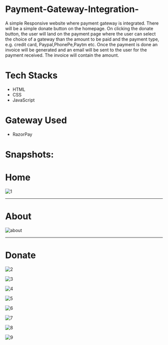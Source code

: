 # Payment-Gateway-Integration-
A simple Responsive website where payment gateway is integrated.
There will be a simple donate button on the homepage. On clicking the donate button, the user will land on the payment page where the user can select the choice of a gateway than the amount to be paid and the payment type, e.g. credit card, Paypal,PhonePe,Paytm etc. 
Once the payment is done an invoice will be generated and an email will be sent to the user for the payment received. The invoice will contain the amount.  
# Tech Stacks
* HTML 
* CSS 
* JavaScript 
# Gateway Used
* RazorPay

# Snapshots:
# Home
![1](https://user-images.githubusercontent.com/21354713/146641467-f6ce592f-9ce6-4c1e-848a-3ad89dd97bc4.png)
****************************************************************************************************************
# About
![about](https://user-images.githubusercontent.com/21354713/146641479-db247c41-35ec-4fb3-abd5-ee9004c97385.png)
*********************************************************************************************************************
# Donate
![2](https://user-images.githubusercontent.com/21354713/146641470-f642d24d-9640-4443-bfc0-938cc72757c9.png)

![3](https://user-images.githubusercontent.com/21354713/146641471-21deb15c-75a0-4197-9a93-1d70728cb5b3.png)

![4](https://user-images.githubusercontent.com/21354713/146641472-fdd4a245-0096-4ebd-ba2d-d98a251f8226.png)

![5](https://user-images.githubusercontent.com/21354713/146641473-2cbb4f15-2d95-4aaa-9bb3-3370bf199c82.png)

![6](https://user-images.githubusercontent.com/21354713/146641474-4e1295c8-f251-4e21-8042-b6cf55c0f529.png)

![7](https://user-images.githubusercontent.com/21354713/146641475-0b94e2f2-8933-47b2-8fdf-3e9175938eeb.png)

![8](https://user-images.githubusercontent.com/21354713/146641476-bcc38223-aa61-4d13-81bf-c787f432d6cb.png)

![9](https://user-images.githubusercontent.com/21354713/146641478-45296b48-bf57-4ad1-a087-28978e91c3cb.png)
